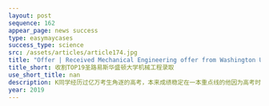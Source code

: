 ```yaml
---
layout: post
sequence: 162
appear_page: news success
type: easymaycases
success_type: science
src: /assets/articles/article174.jpg
title: "Offer | Received Mechanical Engineering offer from Washington University in St. Louis  "
title_short: 收割TOP19圣路易斯华盛顿大学机械工程录取
use_short_title: nan
description: K同学经历过亿万考生角逐的高考，本来成绩稳定在一本重点线的他因为高考时发挥失常，目标院校全部落空，然而对于自己有着高标准严要求的K同学不甘心就读于国内的二本院校，在老师和亲人的建议之下，他选择了赴德国留学。有着一定德语基础的K同学顺利完成一年预科之后，申请了德国某公立大学就读机械工程专业。在完成5个学期的学习之后，K同学面临着读研方向的选择。一直想要在学术领域勇攀高峰的K同学对于美国的学术环境有着憧憬，在咨询过几家国内留学机构之后，K同学发现与他有相似申请背景的人寥寥无几，很多咨询老师也建议他继续留在欧洲或者申请英国院校。机缘巧合，在亲戚的介绍之下，K同学了解到专注于美国留学申请的易美教育。在和易美咨询师的交谈中他表示，“考虑到学术含金量和未来的就业选择，留美深造是我的不二之选。”这也坚定了他选择具有美国本土化服务优势的易美教育。
year: 2019
---
```


